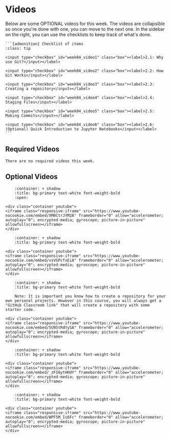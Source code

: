 # Videos

Below are some OPTIONAL videos for this week.
The videos are collapsible so once you're done with one, you can move to the next one.
In the sidebar on the right, you can use the checklists to keep track of what's done.

````{margin}
```{admonition} Checklist of items
:class: tip

<input type="checkbox" id="week04_video1" class="box"><label>2.1: Why use Git?</input></label>

<input type="checkbox" id="week04_video2" class="box"><label>2.2: How Git Works</input></label>

<input type="checkbox" id="week04_video3" class="box"><label>2.3: Creating a repository</input></label>

<input type="checkbox" id="week04_video4" class="box"><label>2.4: Staging Files</input></label>

<input type="checkbox" id="week04_video5" class="box"><label>2.5: Making Commits</input></label>

<input type="checkbox" id="week04_video6" class="box"><label>2.6: (Optional) Quick Introduction to Jupyter Notebooks</input></label>
```
````
## Required Videos

```{attention}
There are no required videos this week.
```

## Optional Videos

```{dropdown} 4.1 Math & Variables in Python
    :container: + shadow
    :title: bg-primary text-white font-weight-bold
    :open:

<div class="container youtube">
<iframe class="responsive-iframe" src="https://www.youtube-nocookie.com/embed/XM0CtrJYM2A" frameborder="0" allow="accelerometer; autoplay="0"; encrypted-media; gyroscope; picture-in-picture" allowfullscreen></iframe>
</div>
```

```{dropdown} 4.2: Conditional Statements (if, elif, else) in Python
    :container: + shadow
    :title: bg-primary text-white font-weight-bold

<div class="container youtube">
<iframe class="responsive-iframe" src="https://www.youtube-nocookie.com/embed/vsVGPcfxEiA" frameborder="0" allow="accelerometer; autoplay="0"; encrypted-media; gyroscope; picture-in-picture" allowfullscreen></iframe>
</div>
```

```{dropdown} 4.3: Functions in Python
    :container: + shadow
    :title: bg-primary text-white font-weight-bold

    Note: It is important you know how to create a repository for your own personal projects. However in this course, you will always get a "GitHub Classroom link" that will create a repository with some starter code.

<div class="container youtube">
<iframe class="responsive-iframe" src="https://www.youtube-nocookie.com/embed/5U95tRdYySA" frameborder="0" allow="accelerometer; autoplay="0"; encrypted-media; gyroscope; picture-in-picture" allowfullscreen></iframe>
</div>
```

```{dropdown} 4.4: Lists & Tuples in Python
    :container: + shadow
    :title: bg-primary text-white font-weight-bold

<div class="container youtube">
<iframe class="responsive-iframe" src="https://www.youtube-nocookie.com/embed/_zFI6ytHHdY" frameborder="0" allow="accelerometer; autoplay="0"; encrypted-media; gyroscope; picture-in-picture" allowfullscreen></iframe>
</div>
```

```{dropdown} 4.5: For Loops & While Loops in Python
    :container: + shadow
    :title: bg-primary text-white font-weight-bold

<div class="container youtube">
<iframe class="responsive-iframe" src="https://www.youtube-nocookie.com/embed/WPF5M_Ic6Fc" frameborder="0" allow="accelerometer; autoplay="0"; encrypted-media; gyroscope; picture-in-picture" allowfullscreen></iframe>
</div>
```